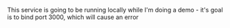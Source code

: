This service is going to be running locally while I'm doing a demo - it's goal is to bind port 3000, which will cause an error